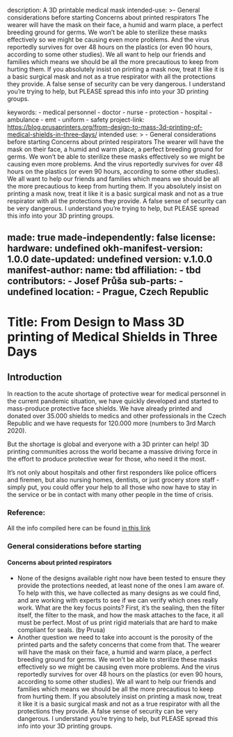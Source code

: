 description: A 3D printable medical mask
intended-use: >-
  General considerations before starting
  Concerns about printed respirators
  The wearer will have the mask on their face, a humid and warm place, a perfect breeding ground for germs. We won’t be able to sterilize these masks effectively so we might be causing even more problems. And the virus reportedly survives for over 48 hours on the plastics (or even 90 hours, according to some other studies). We all want to help our friends and families which means we should be all the more precautious to keep from hurting them. If you absolutely insist on printing a mask now, treat it like it is a basic surgical mask and not as a true respirator with all the protections they provide. A false sense of security can be very dangerous. I understand you’re trying to help, but PLEASE spread this info into your 3D printing groups.
  
  keywords:
    - medical personnel 
    - doctor 
    - nurse
    - protection 
    - hospital 
    - ambulance 
    - emt 
    - uniform
    - safety
  project-link: https://blog.prusaprinters.org/from-design-to-mass-3d-printing-of-medical-shields-in-three-days/
  intended use: > -
      General considerations before starting Concerns about printed respirators The wearer will have the mask on their face, a humid and warm place, a perfect breeding ground for germs. We won’t be able to sterilize these masks effectively so we might be causing even more problems. And the virus reportedly survives for over 48 hours on the plastics (or even 90 hours, according to some other studies). We all want to help our friends and families which means we should be all the more precautious to keep from hurting them. If you absolutely insist on printing a mask now, treat it like it is a basic surgical mask and not as a true respirator with all the protections they provide. A false sense of security can be very dangerous. I understand you’re trying to help, but PLEASE spread this info into your 3D printing groups.
  
  made: true
  made-independently: false
  license:
    hardware: undefined
  okh-manifest-version: 1.0.0
  date-updated: undefined
  version: v.1.0.0
  manifest-author:
    name: tbd 
    affiliation: 
      - tbd
  contributors:
    - Josef Průša
  sub-parts:
    - undefined
  location:
    - Prague, Czech Republic
  ---
  
  # Title: From Design to Mass 3D printing of Medical Shields in Three Days
  
  ## Introduction
  
  In reaction to the acute shortage of protective wear for medical personnel in the current pandemic situation, we have quickly developed and started to mass-produce protective face shields. We have already printed and donated over 35.000 shields to medics and other professionals in the Czech Republic and we have requests for 120.000 more (numbers to 3rd March 2020).
  
  But the shortage is global and everyone with a 3D printer can help! 3D printing communities across the world became a massive driving force in the effort to produce protective wear for those, who need it the most.
  
  It’s not only about hospitals and other first responders like police officers and firemen, but also nursing homes, dentists, or just grocery store staff - simply put, you could offer your help to all those who now have to stay in the service or be in contact with many other people in the time of crisis.
    
  ### Reference: 
  
  All the info compiled here can be found [in this link](https://blog.prusaprinters.org/from-design-to-mass-3d-printing-of-medical-shields-in-three-days/)

  ### General considerations before starting
  
  #### Concerns about printed respirators
  
  - None of the designs available right now have been tested to ensure they provide the protections needed, at least none of the ones I am aware of. To help with this, we have collected as many designs as we could find, and are working with experts to see if we can verify which ones really work. What are the key focus points? First, it’s the sealing, then the filter itself, the filter to the mask, and how the mask attaches to the face, it all must be perfect. Most of us print rigid materials that are hard to make compliant for seals. (by Prusa)
  - Another question we need to take into account is the porosity of the printed parts and the safety concerns that come from that. The wearer will have the mask on their face, a humid and warm place, a perfect breeding ground for germs. We won’t be able to sterilize these masks effectively so we might be causing even more problems. And the virus reportedly survives for over 48 hours on the plastics (or even 90 hours, according to some other studies). We all want to help our friends and families which means we should be all the more precautious to keep from hurting them. If you absolutely insist on printing a mask now, treat it like it is a basic surgical mask and not as a true respirator with all the protections they provide. A false sense of security can be very dangerous. I understand you’re trying to help, but PLEASE spread this info into your 3D printing groups.
